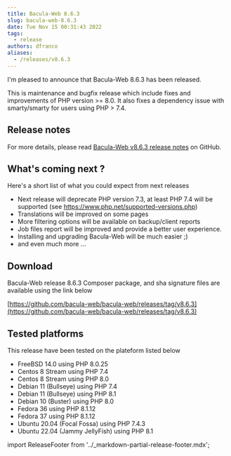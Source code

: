 ```yaml
---
title: Bacula-Web 8.6.3
slug: bacula-web-8.6.3
date: Tue Nov 15 00:31:43 2022
tags:
  - release
authors: dfranco
aliases:
  - /releases/v8.6.3
---
```


I'm pleased to announce that Bacula-Web 8.6.3 has been released.

<!-- truncate -->

This is maintenance and bugfix release which include fixes and improvements of PHP version >= 8.0.
It also fixes a dependency issue with smarty/smarty for users using PHP > 7.4.

## Release notes

For more details, please read [Bacula-Web v8.6.3 release notes](https://github.com/bacula-web/bacula-web/releases/tag/v8.6.3) on GitHub.

## What's coming next ?

Here's a short list of what you could expect from next releases

- Next release will deprecate PHP version 7.3, at least PHP 7.4 will be supported (see https://www.php.net/supported-versions.php)
- Translations will be improved on some pages
- More filtering options will be available on backup/client reports
- Job files report will be improved and provide a better user experience.
- Installing and upgrading Bacula-Web will be much easier ;)
- and even much more ...

## Download

Bacula-Web release 8.6.3 Composer package, and sha signature files are available using the link below

[https://github.com/bacula-web/bacula-web/releases/tag/v8.6.3](https://github.com/bacula-web/bacula-web/releases/tag/v8.6.3)

## Tested platforms

This release have been tested on the plateform listed below

- FreeBSD 14.0 using PHP 8.0.25
- Centos 8 Stream using PHP 7.4
- Centos 8 Stream using PHP 8.0
- Debian 11 (Bullseye) using PHP 7.4
- Debian 11 (Bullseye) using PHP 8.1
- Debian 10 (Buster) using PHP 8.0
- Fedora 36 using PHP 8.1.12
- Fedora 37 using PHP 8.1.12
- Ubuntu 20.04 (Focal Fossa) using PHP 7.4.3
- Ubuntu 22.04 (Jammy JellyFish) using PHP 8.1

import ReleaseFooter from '../_markdown-partial-release-footer.mdx';

<ReleaseFooter />
